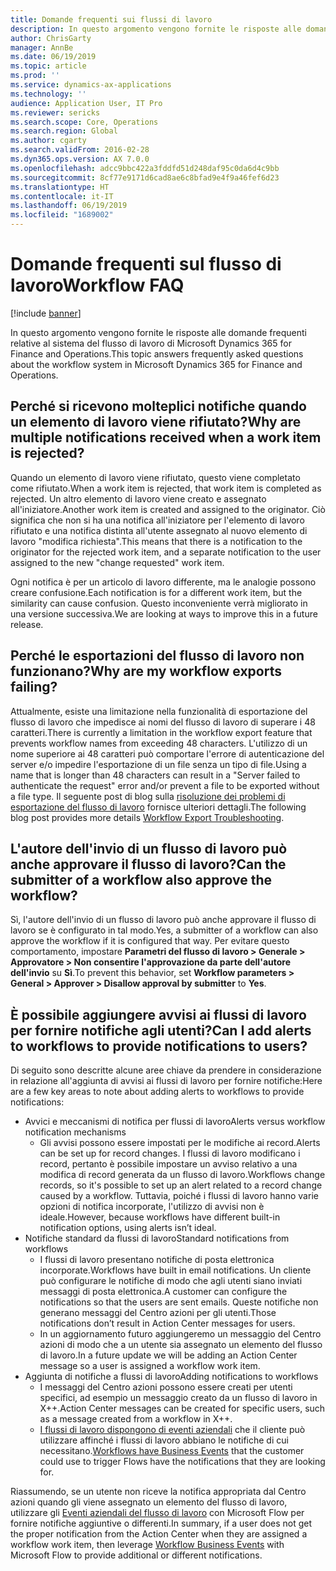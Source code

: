 ```yaml
---
title: Domande frequenti sui flussi di lavoro
description: In questo argomento vengono fornite le risposte alle domande frequenti relative al sistema del flusso di lavoro di Microsoft Dynamics 365 for Finance and Operations.
author: ChrisGarty
manager: AnnBe
ms.date: 06/19/2019
ms.topic: article
ms.prod: ''
ms.service: dynamics-ax-applications
ms.technology: ''
audience: Application User, IT Pro
ms.reviewer: sericks
ms.search.scope: Core, Operations
ms.search.region: Global
ms.author: cgarty
ms.search.validFrom: 2016-02-28
ms.dyn365.ops.version: AX 7.0.0
ms.openlocfilehash: adcc9bbc422a3fddfd51d248daf95c0da6d4c9bb
ms.sourcegitcommit: 8cf77e9171d6cad8ae6c8bfad9e4f9a46fef6d23
ms.translationtype: HT
ms.contentlocale: it-IT
ms.lasthandoff: 06/19/2019
ms.locfileid: "1689002"
---
```

# <a name="workflow-faq"></a><span data-ttu-id="6f71d-103">Domande frequenti sul flusso di lavoro</span><span class="sxs-lookup"><span data-stu-id="6f71d-103">Workflow FAQ</span></span>

[!include [banner](../includes/banner.md)]

<span data-ttu-id="6f71d-104">In questo argomento vengono fornite le risposte alle domande frequenti relative al sistema del flusso di lavoro di Microsoft Dynamics 365 for Finance and Operations.</span><span class="sxs-lookup"><span data-stu-id="6f71d-104">This topic answers frequently asked questions about the workflow system in Microsoft Dynamics 365 for Finance and Operations.</span></span>

## <a name="why-are-multiple-notifications-received-when-a-work-item-is-rejected"></a><span data-ttu-id="6f71d-105">Perché si ricevono molteplici notifiche quando un elemento di lavoro viene rifiutato?</span><span class="sxs-lookup"><span data-stu-id="6f71d-105">Why are multiple notifications received when a work item is rejected?</span></span>
<span data-ttu-id="6f71d-106">Quando un elemento di lavoro viene rifiutato, questo viene completato come rifiutato.</span><span class="sxs-lookup"><span data-stu-id="6f71d-106">When a work item is rejected, that work item is completed as rejected.</span></span> <span data-ttu-id="6f71d-107">Un altro elemento di lavoro viene creato e assegnato all'iniziatore.</span><span class="sxs-lookup"><span data-stu-id="6f71d-107">Another work item is created and assigned to the originator.</span></span> <span data-ttu-id="6f71d-108">Ciò significa che non si ha una notifica all'iniziatore per l'elemento di lavoro rifiutato e una notifica distinta all'utente assegnato al nuovo elemento di lavoro "modifica richiesta".</span><span class="sxs-lookup"><span data-stu-id="6f71d-108">This means that there is a notification to the originator for the rejected work item, and a separate notification to the user assigned to the new "change requested" work item.</span></span> 

<span data-ttu-id="6f71d-109">Ogni notifica è per un articolo di lavoro differente, ma le analogie possono creare confusione.</span><span class="sxs-lookup"><span data-stu-id="6f71d-109">Each notification is for a different work item, but the similarity can cause confusion.</span></span> <span data-ttu-id="6f71d-110">Questo inconveniente verrà migliorato in una versione successiva.</span><span class="sxs-lookup"><span data-stu-id="6f71d-110">We are looking at ways to improve this in a future release.</span></span>

## <a name="why-are-my-workflow-exports-failing"></a><span data-ttu-id="6f71d-111">Perché le esportazioni del flusso di lavoro non funzionano?</span><span class="sxs-lookup"><span data-stu-id="6f71d-111">Why are my workflow exports failing?</span></span>
<span data-ttu-id="6f71d-112">Attualmente, esiste una limitazione nella funzionalità di esportazione del flusso di lavoro che impedisce ai nomi del flusso di lavoro di superare i 48 caratteri.</span><span class="sxs-lookup"><span data-stu-id="6f71d-112">There is currently a limitation in the workflow export feature that prevents workflow names from exceeding 48 characters.</span></span> <span data-ttu-id="6f71d-113">L'utilizzo di un nome superiore ai 48 caratteri può comportare l'errore di autenticazione del server e/o impedire l'esportazione di un file senza un tipo di file.</span><span class="sxs-lookup"><span data-stu-id="6f71d-113">Using a name that is longer than 48 characters can result in a "Server failed to authenticate the request" error and/or prevent a file to be exported  without a file type.</span></span> <span data-ttu-id="6f71d-114">Il seguente post di blog sulla [risoluzione dei problemi di esportazione del flusso di lavoro](https://community.dynamics.com/ax/b/elandaxdynamicsaxupgradesanddevelopment/archive/2019/04/10/workflow-export-troubleshooting) fornisce ulteriori dettagli.</span><span class="sxs-lookup"><span data-stu-id="6f71d-114">The following blog post provides more details [Workflow Export Troubleshooting](https://community.dynamics.com/ax/b/elandaxdynamicsaxupgradesanddevelopment/archive/2019/04/10/workflow-export-troubleshooting).</span></span>

## <a name="can-the-submitter-of-a-workflow-also-approve-the-workflow"></a><span data-ttu-id="6f71d-115">L'autore dell'invio di un flusso di lavoro può anche approvare il flusso di lavoro?</span><span class="sxs-lookup"><span data-stu-id="6f71d-115">Can the submitter of a workflow also approve the workflow?</span></span>
<span data-ttu-id="6f71d-116">Sì, l'autore dell'invio di un flusso di lavoro può anche approvare il flusso di lavoro se è configurato in tal modo.</span><span class="sxs-lookup"><span data-stu-id="6f71d-116">Yes, a submitter of a workflow can also approve the workflow if it is configured that way.</span></span> <span data-ttu-id="6f71d-117">Per evitare questo comportamento, impostare **Parametri del flusso di lavoro > Generale > Approvatore > Non consentire l'approvazione da parte dell'autore dell'invio** su **Sì**.</span><span class="sxs-lookup"><span data-stu-id="6f71d-117">To prevent this behavior, set **Workflow parameters > General > Approver > Disallow approval by submitter** to **Yes**.</span></span>

## <a name="can-i-add-alerts-to-workflows-to-provide-notifications-to-users"></a><span data-ttu-id="6f71d-118">È possibile aggiungere avvisi ai flussi di lavoro per fornire notifiche agli utenti?</span><span class="sxs-lookup"><span data-stu-id="6f71d-118">Can I add alerts to workflows to provide notifications to users?</span></span>
<span data-ttu-id="6f71d-119">Di seguito sono descritte alcune aree chiave da prendere in considerazione in relazione all'aggiunta di avvisi ai flussi di lavoro per fornire notifiche:</span><span class="sxs-lookup"><span data-stu-id="6f71d-119">Here are a few key areas to note about adding alerts to workflows to provide notifications:</span></span>
- <span data-ttu-id="6f71d-120">Avvici e meccanismi di notifica per flussi di lavoro</span><span class="sxs-lookup"><span data-stu-id="6f71d-120">Alerts versus workflow notification mechanisms</span></span>
    - <span data-ttu-id="6f71d-121">Gli avvisi possono essere impostati per le modifiche ai record.</span><span class="sxs-lookup"><span data-stu-id="6f71d-121">Alerts can be set up for record changes.</span></span> <span data-ttu-id="6f71d-122">I flussi di lavoro modificano i record, pertanto è possibile impostare un avviso relativo a una modifica di record generata da un flusso di lavoro.</span><span class="sxs-lookup"><span data-stu-id="6f71d-122">Workflows change records, so it's possible to set up an alert related to a record change caused by a workflow.</span></span> <span data-ttu-id="6f71d-123">Tuttavia, poiché i flussi di lavoro hanno varie opzioni di notifica incorporate, l'utilizzo di avvisi non è ideale.</span><span class="sxs-lookup"><span data-stu-id="6f71d-123">However, because workflows have different built-in notification options, using alerts isn’t ideal.</span></span>
- <span data-ttu-id="6f71d-124">Notifiche standard da flussi di lavoro</span><span class="sxs-lookup"><span data-stu-id="6f71d-124">Standard notifications from workflows</span></span> 
    - <span data-ttu-id="6f71d-125">I flussi di lavoro presentano notifiche di posta elettronica incorporate.</span><span class="sxs-lookup"><span data-stu-id="6f71d-125">Workflows have built in email notifications.</span></span> <span data-ttu-id="6f71d-126">Un cliente può configurare le notifiche di modo che agli utenti siano inviati messaggi di posta elettronica.</span><span class="sxs-lookup"><span data-stu-id="6f71d-126">A customer can configure the notifications so that the users are sent emails.</span></span> <span data-ttu-id="6f71d-127">Queste notifiche non generano messaggi del Centro azioni per gli utenti.</span><span class="sxs-lookup"><span data-stu-id="6f71d-127">Those notifications don’t result in Action Center messages for users.</span></span>
    - <span data-ttu-id="6f71d-128">In un aggiornamento futuro aggiungeremo un messaggio del Centro azioni di modo che a un utente sia assegnato un elemento del flusso di lavoro.</span><span class="sxs-lookup"><span data-stu-id="6f71d-128">In a future update we will be adding an Action Center message so a user is assigned a workflow work item.</span></span> 
- <span data-ttu-id="6f71d-129">Aggiunta di notifiche a flussi di lavoro</span><span class="sxs-lookup"><span data-stu-id="6f71d-129">Adding notifications to workflows</span></span>
    - <span data-ttu-id="6f71d-130">I messaggi del Centro azioni possono essere creati per utenti specifici, ad esempio un messaggio creato da un flusso di lavoro in X++.</span><span class="sxs-lookup"><span data-stu-id="6f71d-130">Action Center messages can be created for specific users, such as a message created from a workflow in X++.</span></span>
    - <span data-ttu-id="6f71d-131">[I flussi di lavoro dispongono di eventi aziendali](https://docs.microsoft.com/en-us/dynamics365/unified-operations/dev-itpro/business-events/business-events-workflow) che il cliente può utilizzare affinché i flussi di lavoro abbiano le notifiche di cui necessitano.</span><span class="sxs-lookup"><span data-stu-id="6f71d-131">[Workflows have Business Events](https://docs.microsoft.com/en-us/dynamics365/unified-operations/dev-itpro/business-events/business-events-workflow) that the customer could use to trigger Flows have the notifications that they are looking for.</span></span>   

<span data-ttu-id="6f71d-132">Riassumendo, se un utente non riceve la notifica appropriata dal Centro azioni quando gli viene assegnato un elemento del flusso di lavoro, utilizzare gli [Eventi aziendali del flusso di lavoro](https://docs.microsoft.com/en-us/dynamics365/unified-operations/dev-itpro/business-events/business-events-workflow) con Microsoft Flow per fornire notifiche aggiuntive o differenti.</span><span class="sxs-lookup"><span data-stu-id="6f71d-132">In summary, if a user does not get the proper notification from the Action Center when they are assigned a workflow work item, then leverage [Workflow Business Events](https://docs.microsoft.com/en-us/dynamics365/unified-operations/dev-itpro/business-events/business-events-workflow) with Microsoft Flow to provide additional or different notifications.</span></span>

